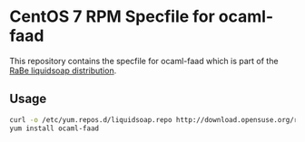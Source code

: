 # CentOS 7 RPM Specfile for ocaml-faad

This repository contains the specfile for ocaml-faad which is part of the [RaBe liquidsoap distribution](https://build.opensuse.org/project/show/home:radiorabe:liquidsoap).

## Usage

```bash
curl -o /etc/yum.repos.d/liquidsoap.repo http://download.opensuse.org/repositories/home:/radiorabe:/liquidsoap/CentOS_7/home:radiorabe:liquidsoap.repo
yum install ocaml-faad
```
